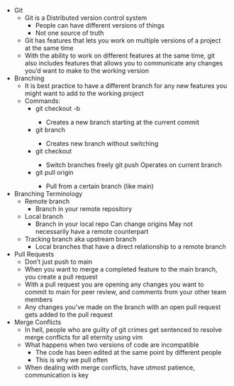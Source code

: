 * Git
    * Git is a Distributed version control system
        *  People can have different versions of things
        * Not one source of truth 
    * Git has features that lets you work on multiple versions of a project at the same time
    * With the ability to work on different features at the same time, git also includes features that allows you to communicate any changes you’d want to make to the working version
* Branching
    * It is best practice to have a different branch for any new features you might want to add to the working project 
    * Commands: 
        * git checkout -b <branch-name> 
            * Creates a new branch starting at the current commit
        * git branch <branch-name>
            *  Creates new branch without switching 
        * git checkout <branch-name>
            *  Switch branches freely git push Operates on current branch 
        * git pull origin <branch-name>
            *  Pull from a certain branch (like main)
* Branching Terminology
    * Remote branch 
        * Branch in your remote repository 
    * Local branch 
        * Branch in your local repo Can change origins May not necessarily have a remote counterpart 
    * Tracking branch aka upstream branch
        *  Local branches that have a direct relationship to a remote branch
* Pull Requests
    * Don’t just push to main 
    * When you want to merge a completed feature to the main branch, you create a pull request
    *  With a pull request you are opening any changes you want to commit to main for peer review, and comments from your other team members 
    * Any changes you’ve made on the branch with an open pull request gets added to the pull request
* Merge Conflicts
    * In hell, people who are guilty of git crimes get sentenced to resolve merge conflicts for all eternity using vim
    * What happens when two versions of code are incompatible 
        * The code has been edited at the same point by different people 
        * This is why we pull often 
    * When dealing with merge conflicts, have utmost patience, communication is key